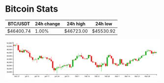 # Bitcoin Stats

BTC/USDT|24h change|24h high|24h low|
|---|---|---|---|
|$46400.74|1.00%|$46723.00|$45530.92|

<img src="./chart.svg">
